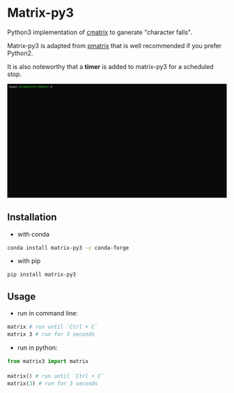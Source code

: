 # Matrix-py3

Python3 implementation of [cmatrix](https://github.com/abishekvashok/cmatrix) to ganerate "character falls". 

Matrix-py3 is adapted from [pmatrix](https://github.com/joechrisellis/pmatrix) that is well recommended if you prefer Python2.

It is also noteworthy that a **timer** is added to matrix-py3 for a scheduled stop.

![screenshot](https://github.com/chunribu/matrix-py3/raw/main/src/matrix.gif)

## Installation

+ with conda

```bash
conda install matrix-py3 -c conda-forge
```

+ with pip

```bash
pip install matrix-py3
```

## Usage

+ run in command line:

```bash
matrix # run until `Ctrl + C`
matrix 3 # run for 3 seconds
```
+ run in python:

```python
from matrix3 import matrix

matrix() # run until `Ctrl + C`
matrix(3) # run for 3 seconds
```
